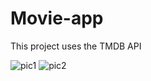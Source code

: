 # Movie-app
This project uses the TMDB API

![pic1](https://user-images.githubusercontent.com/113599743/219711146-96b128aa-59ad-4cdf-98d7-24693c7fc743.jpg)
![pic2](https://user-images.githubusercontent.com/113599743/219711356-0aa2f3b5-4f22-406a-98df-2e22814635b8.jpg)
